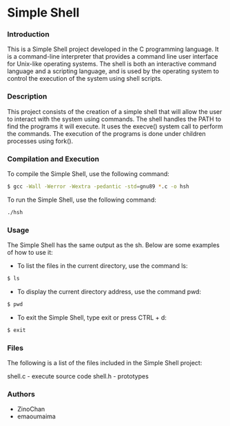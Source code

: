 # Simple Shell

### Introduction

This is a Simple Shell project developed in the C programming language. It is a command-line interpreter that provides a command line user interface for Unix-like operating systems. The shell is both an interactive command language and a scripting language, and is used by the operating system to control the execution of the system using shell scripts.

### Description

This project consists of the creation of a simple shell that will allow the user to interact with the system using commands. The shell handles the PATH to find the programs it will execute. It uses the execve() system call to perform the commands. The execution of the programs is done under children processes using fork().

### Compilation and Execution

To compile the Simple Shell, use the following command:
```sh
$ gcc -Wall -Werror -Wextra -pedantic -std=gnu89 *.c -o hsh
```
To run the Simple Shell, use the following command:
```sh
./hsh
```

### Usage

The Simple Shell has the same output as the sh. Below are some examples of how to use it:

- To list the files in the current directory, use the command ls:
```sh
$ ls
```
- To display the current directory address, use the command pwd:
```sh
$ pwd
```
- To exit the Simple Shell, type exit or press CTRL + d:
```sh
$ exit
```

### Files

The following is a list of the files included in the Simple Shell project:

shell.c - execute source code
shell.h - prototypes

### Authors
- ZinoChan
- emaoumaima

